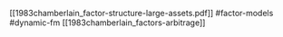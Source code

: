 [[1983chamberlain_factor-structure-large-assets.pdf]]
#factor-models #dynamic-fm
[[1983chamberlain_factors-arbitrage]]

